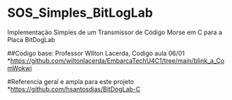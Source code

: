 # SOS_Simples_BitLogLab
Implementação Simples de um Transmissor de Código Morse em C para a Placa BitDogLab

##Codigo base: Professor WIlton Lacerda, Codigo aula 06/01
*https://github.com/wiltonlacerda/EmbarcaTechU4C1/tree/main/blink_a_ComWokwi

#Referencia geral e ampla para este projeto
*https://github.com/hsantosdias/BitDogLab-C